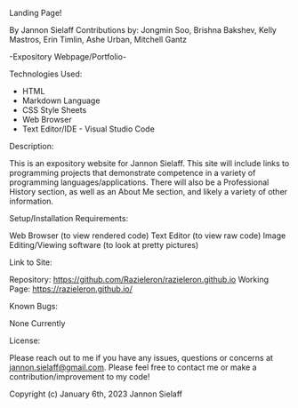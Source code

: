 Landing Page!

By Jannon Sielaff
Contributions by: Jongmin Soo, Brishna Bakshev, Kelly Mastros, Erin Timlin, Ashe Urban, Mitchell Gantz

-Expository Webpage/Portfolio-

Technologies Used:

* HTML
* Markdown Language
* CSS Style Sheets
* Web Browser
* Text Editor/IDE - Visual Studio Code

Description:

This is an expository website for Jannon Sielaff.  This site will include links to programming projects that demonstrate competence in a variety of programming languages/applications.  There will also be a Professional History section, as well as an About Me section, and likely a variety of other information.

Setup/Installation Requirements:

Web Browser (to view rendered code)
Text Editor (to view raw code)
Image Editing/Viewing software (to look at pretty pictures)

Link to Site:

Repository: https://github.com/Razieleron/razieleron.github.io
Working Page: https://razieleron.github.io/

Known Bugs:

None Currently

License:

Please reach out to me if you have any issues, questions or concerns at jannon.sielaff@gmail.com.  Please feel free to contact me or make a contribution/improvement to my code!

Copyright (c) January 6th, 2023 Jannon Sielaff